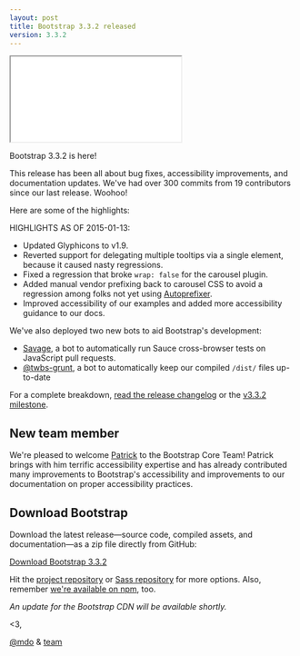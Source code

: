 ```yaml
---
layout: post
title: Bootstrap 3.3.2 released
version: 3.3.2
---
```


<div class="embed-responsive embed-responsive-16by9">
  <iframe class="embed-responsive-item" src="@mdo's-MUSIC-VIDEO-HERE" width="XXXXX" height="XXXXX" allowfullscreen></iframe>
</div>

Bootstrap 3.3.2 is here!

This release has been all about bug fixes, accessibility improvements, and documentation updates. We've had over 300 commits from 19 contributors since our last release. Woohoo!

Here are some of the highlights:

HIGHLIGHTS AS OF 2015-01-13:
- Updated Glyphicons to v1.9.
- Reverted support for delegating multiple tooltips via a single element, because it caused nasty regressions.
- Fixed a regression that broke `wrap: false` for the carousel plugin.
- Added manual vendor prefixing back to carousel CSS to avoid a regression among folks not yet using [Autoprefixer](https://github.com/postcss/autoprefixer).
- Improved accessibility of our examples and added more accessibility guidance to our docs.

We've also deployed two new bots to aid Bootstrap's development:
- [Savage](https://github.com/twbs/savage), a bot to automatically run Sauce cross-browser tests on JavaScript pull requests.
- [@twbs-grunt](https://github.com/twbs-grunt), a bot to automatically keep our compiled `/dist/` files up-to-date

For a complete breakdown, [read the release changelog](https://github.com/twbs/bootstrap/releases/tag/v3.3.2) or the [v3.3.2 milestone](https://github.com/twbs/bootstrap/issues?q=milestone%3Av3.3.2+is%3Aclosed).

## New team member

We're pleased to welcome [Patrick](https://github.com/patrickhlauke) to the Bootstrap Core Team! Patrick brings with him terrific accessibility expertise and has already contributed many improvements to Bootstrap's accessibility and improvements to our documentation on proper accessibility practices.

## Download Bootstrap

Download the latest release—source code, compiled assets, and documentation—as a zip file directly from GitHub:

<a class="btn-link" href="https://github.com/twbs/bootstrap/archive/v3.3.2.zip">Download Bootstrap 3.3.2</a>

Hit the [project repository](https://github.com/twbs/bootstrap) or [Sass repository](https://github.com/twbs/bootstrap-sass) for more options. Also, remember [we're available on npm](https://www.npmjs.org/package/bootstrap), too.

*An update for the Bootstrap CDN will be available shortly.*

<3,

[@mdo](https://twitter.com/mdo) & [team](https://github.com/orgs/twbs/people)
